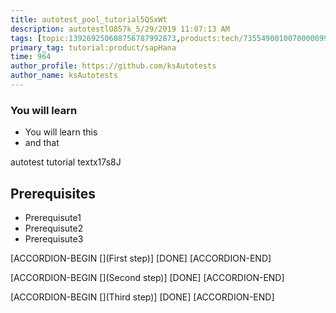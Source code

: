 ```yaml
---
title: autotest_pool_tutorial5QSxWt
description: autotestlO857k_5/29/2019 11:07:13 AM
tags: [topic:139269250608756787992873,products:tech/73554900100700000996,tutorial:experience/advanced]
primary_tag: tutorial:product/sapHana
time: 964
author_profile: https://github.com/ksAutotests
author_name: ksAutotests
---
```

### You will learn
- You will learn this
- and that

autotest tutorial textx17s8J

## Prerequisites
- Prerequisute1
- Prerequisute2
- Prerequisute3

[ACCORDION-BEGIN [](First step)]
[DONE]
[ACCORDION-END]

[ACCORDION-BEGIN [](Second step)]
[DONE]
[ACCORDION-END]

[ACCORDION-BEGIN [](Third step)]
[DONE]
[ACCORDION-END]

